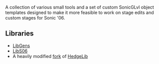A collection of various small tools and a set of custom SonicGLvl object templates designed to make it more feasible to work on stage edits and custom stages for Sonic '06.

## Libraries
- [LibGens](https://github.com/DarioSamo/libgens-sonicglvl)
- [LibS06](https://github.com/DarioSamo/libgens-sonicglvl/tree/master/src/LibS06)
- A heavily modified [fork](https://github.com/Knuxfan24/HedgeLib) of [HedgeLib](https://github.com/Radfordhound/HedgeLib)